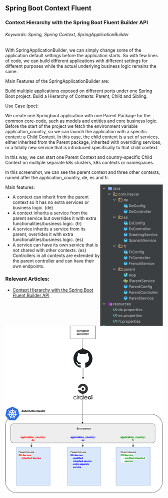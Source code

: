 ## Spring Boot Context Fluent
### Context Hierarchy with the Spring Boot Fluent Builder API
###### Keywords: Spring, Spring Context, SpringApplicationBuilder


With SpringApplicationBuilder, we can simply change some of the application default settings before the application starts. So with few lines of code, we can build different applications with different settings for different purposes while the actual underlying business logic remains the same.

Main Features of the SpringApplicationBuilder are:

Build multiple applications exposed on different ports under one Spring Boot project.
Build a Hierarchy of Contexts:  Parent, Child and Sibling.

Use Case (poc):

We create one Springboot application with one Parent Package for the common core-code, such as models and entities and core business logic. Before the start of the project we fetch the environment variable application_country, so we can launch the application with a specific context: a Child Context. In this case, the child context is a set of services, either inherited from the Parent package, inherited with overriding services, or a totally new service that is introduced specifically to that child context.

In this way, we can start one Parent Context and country-specific Child Context on multiple separate k8s clusters, k8s contexts or namespaces.

In this screenshot, we can see the parent context and three other contexts, named after the application_country, de, es and fr.

<img align="right" width="200" height="451" src="Hierarchy.png">

Main features:
* A context can inherit from the parent context so it has no extra services or business logic. (de)
* A context inherits a service from the parent service but overrides it with extra functionalities/business logic. (fr)
* A service inherits a service from its parent, overrides it with extra functionalities/business logic. (es)
* A service can have its own service that is not shared with other contexts. (es)
Controllers in all contexts are extended by the parent controller and can have their own endpoints.


<img align="right" src="Internationalised Applications.png">



### Relevant Articles:

- [Context Hierarchy with the Spring Boot Fluent Builder API](https://www.baeldung.com/spring-boot-context-hierarchy)

